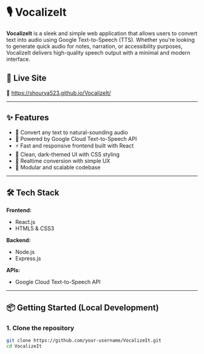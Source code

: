 # 🎙️ VocalizeIt

**VocalizeIt** is a sleek and simple web application that allows users to convert text into audio using Google Text-to-Speech (TTS). Whether you're looking to generate quick audio for notes, narration, or accessibility purposes, VocalizeIt delivers high-quality speech output with a minimal and modern interface.

## 🚀 Live Site  
🔗 https://shourya523.github.io/VocalizeIt/

---

## ✨ Features

- 🎤 Convert any text to natural-sounding audio
- 🧠 Powered by Google Cloud Text-to-Speech API
- ⚡ Fast and responsive frontend built with React
- 🖤 Clean, dark-themed UI with CSS styling
- 🔄 Realtime conversion with simple UX
- 🧩 Modular and scalable codebase

---

## 🛠️ Tech Stack

**Frontend:**  
- React.js  
- HTML5 & CSS3  

**Backend:**  
- Node.js  
- Express.js  

**APIs:**  
- Google Cloud Text-to-Speech API

---

## 📦 Getting Started (Local Development)

### 1. Clone the repository
```bash
git clone https://github.com/your-username/VocalizeIt.git
cd VocalizeIt

